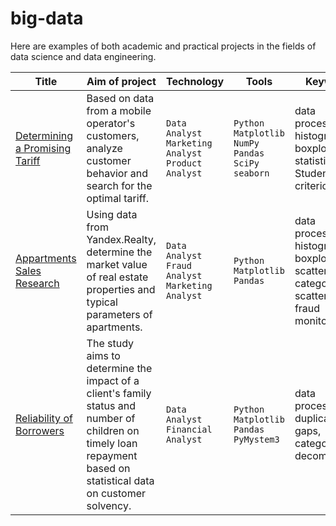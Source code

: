 # big-data
Here are examples of both academic and practical projects in the fields of data science and data engineering.

| Title | Aim of project | Technology | Tools | Keywords |
|--|--|--|--|--|
| [Determining a Promising Tariff](https://github.com/vartemyev88/big-data/tree/main/DS/practicum-determining_promising_tariff) | Based on data from a mobile operator's customers, analyze customer behavior and search for the optimal tariff. | `Data Analyst` `Marketing Analyst` `Product Analyst` | `Python` `Matplotlib` `NumPy` `Pandas` `SciPy` `seaborn` | data processing, histogram, boxplot, statistical test, Student's criterion |
| [Appartments Sales Research](https://github.com/vartemyev88/big-data/tree/main/DS/practicum-appartments_sales) | Using data from Yandex.Realty, determine the market value of real estate properties and typical parameters of apartments. | `Data Analyst` `Fraud Analyst` `Marketing Analyst` | `Python` `Matplotlib` `Pandas` | data processing, histogram, boxplot, scatter matrix, categorization, scatter plot, fraud monitoring |
| [Reliability of Borrowers](https://github.com/vartemyev88/big-data/tree/main/DS/practicum-borrowers_reliability) | The study aims to determine the impact of a client's family status and number of children on timely loan repayment based on statistical data on customer solvency. | `Data Analyst` `Financial Analyst` | `Python` `Matplotlib` `Pandas` `PyMystem3` | data processing, duplicates, gaps, categorization, decomposition |
